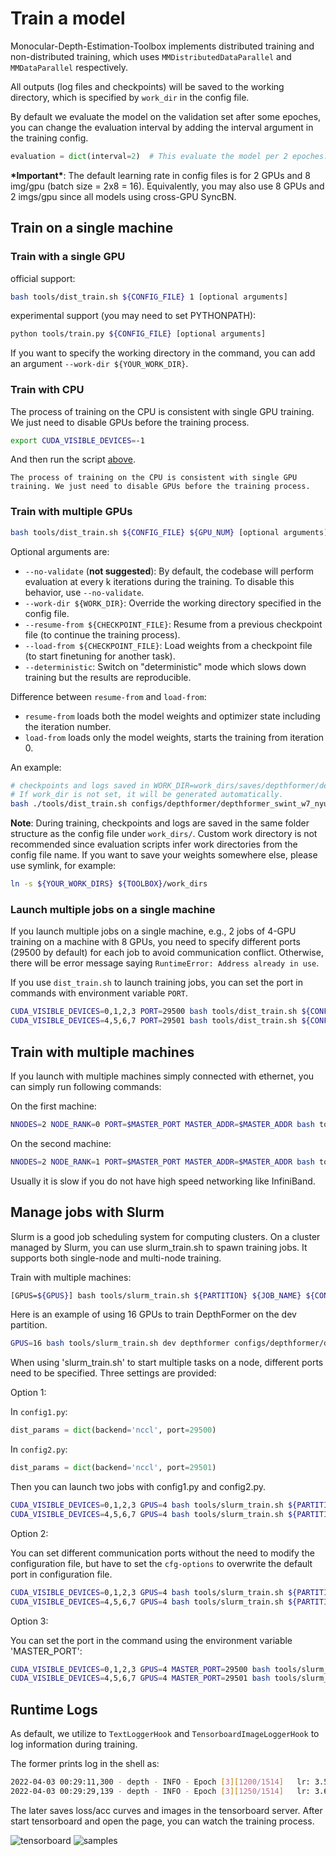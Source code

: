 # Train a model

Monocular-Depth-Estimation-Toolbox implements distributed training and non-distributed training, which uses `MMDistributedDataParallel` and `MMDataParallel` respectively.

All outputs (log files and checkpoints) will be saved to the working directory, which is specified by `work_dir` in the config file.

By default we evaluate the model on the validation set after some epoches, you can change the evaluation interval by adding the interval argument in the training config.

```python
evaluation = dict(interval=2)  # This evaluate the model per 2 epoches.
```

**\*Important\***: The default learning rate in config files is for 2 GPUs and 8 img/gpu (batch size = 2x8 = 16). Equivalently, you may also use 8 GPUs and 2 imgs/gpu since all models using cross-GPU SyncBN.

## Train on a single machine

### Train with a single GPU

official support:

```bash
bash tools/dist_train.sh ${CONFIG_FILE} 1 [optional arguments]
```

experimental support (you may need to set PYTHONPATH):

```bash
python tools/train.py ${CONFIG_FILE} [optional arguments]
```

If you want to specify the working directory in the command, you can add an argument `--work-dir ${YOUR_WORK_DIR}`.

### Train with CPU

The process of training on the CPU is consistent with single GPU training. We just need to disable GPUs before the training process.

```bash
export CUDA_VISIBLE_DEVICES=-1
```

And then run the script [above](#train-with-a-single-gpu).

```{warning}
The process of training on the CPU is consistent with single GPU training. We just need to disable GPUs before the training process.
```

### Train with multiple GPUs

```bash
bash tools/dist_train.sh ${CONFIG_FILE} ${GPU_NUM} [optional arguments]
```

Optional arguments are:

- `--no-validate` (**not suggested**): By default, the codebase will perform evaluation at every k iterations during the training. To disable this behavior, use `--no-validate`.
- `--work-dir ${WORK_DIR}`: Override the working directory specified in the config file.
- `--resume-from ${CHECKPOINT_FILE}`: Resume from a previous checkpoint file (to continue the training process).
- `--load-from ${CHECKPOINT_FILE}`: Load weights from a checkpoint file (to start finetuning for another task).
- `--deterministic`: Switch on "deterministic" mode which slows down training but the results are reproducible.

Difference between `resume-from` and `load-from`:

- `resume-from` loads both the model weights and optimizer state including the iteration number.
- `load-from` loads only the model weights, starts the training from iteration 0.

An example:

```bash
# checkpoints and logs saved in WORK_DIR=work_dirs/saves/depthformer/depthformer_swint_w7_nyu
# If work_dir is not set, it will be generated automatically.
bash ./tools/dist_train.sh configs/depthformer/depthformer_swint_w7_nyu.py 2 --work-dir work_dirs/saves/depthformer/depthformer_swint_w7_nyu
```

**Note**: During training, checkpoints and logs are saved in the same folder structure as the config file under `work_dirs/`. Custom work directory is not recommended since evaluation scripts infer work directories from the config file name. If you want to save your weights somewhere else, please use symlink, for example:

```bash
ln -s ${YOUR_WORK_DIRS} ${TOOLBOX}/work_dirs
```

### Launch multiple jobs on a single machine

If you launch multiple jobs on a single machine, e.g., 2 jobs of 4-GPU training on a machine with 8 GPUs, you need to specify different ports (29500 by default) for each job to avoid communication conflict. Otherwise, there will be error message saying `RuntimeError: Address already in use`.

If you use `dist_train.sh` to launch training jobs, you can set the port in commands with environment variable `PORT`.

```bash
CUDA_VISIBLE_DEVICES=0,1,2,3 PORT=29500 bash tools/dist_train.sh ${CONFIG_FILE} 4
CUDA_VISIBLE_DEVICES=4,5,6,7 PORT=29501 bash tools/dist_train.sh ${CONFIG_FILE} 4
```

## Train with multiple machines

If you launch with multiple machines simply connected with ethernet, you can simply run following commands:

On the first machine:

```bash
NNODES=2 NODE_RANK=0 PORT=$MASTER_PORT MASTER_ADDR=$MASTER_ADDR bash tools/dist_train.sh $CONFIG $GPUS
```

On the second machine:

```bash
NNODES=2 NODE_RANK=1 PORT=$MASTER_PORT MASTER_ADDR=$MASTER_ADDR bash tools/dist_train.sh $CONFIG $GPUS
```

Usually it is slow if you do not have high speed networking like InfiniBand.

## Manage jobs with Slurm

Slurm is a good job scheduling system for computing clusters. On a cluster managed by Slurm, you can use slurm_train.sh to spawn training jobs. It supports both single-node and multi-node training.

Train with multiple machines:

```bash
[GPUS=${GPUS}] bash tools/slurm_train.sh ${PARTITION} ${JOB_NAME} ${CONFIG_FILE} --work-dir ${WORK_DIR}
```

Here is an example of using 16 GPUs to train DepthFormer on the dev partition.

```bash
GPUS=16 bash tools/slurm_train.sh dev depthformer configs/depthformer/depthformer_swint_w7_nyu.py --work-dir work_dirs/saves/depthformer/depthformer_swint_w7_nyu
```

When using 'slurm_train.sh' to start multiple tasks on a node, different ports need to be specified. Three settings are provided:

Option 1:

In `config1.py`:

```python
dist_params = dict(backend='nccl', port=29500)
```

In `config2.py`:

```python
dist_params = dict(backend='nccl', port=29501)
```

Then you can launch two jobs with config1.py and config2.py.

```bash
CUDA_VISIBLE_DEVICES=0,1,2,3 GPUS=4 bash tools/slurm_train.sh ${PARTITION} ${JOB_NAME} config1.py tmp_work_dir_1
CUDA_VISIBLE_DEVICES=4,5,6,7 GPUS=4 bash tools/slurm_train.sh ${PARTITION} ${JOB_NAME} config2.py tmp_work_dir_2
```

Option 2:

You can set different communication ports without the need to modify the configuration file, but have to set the `cfg-options` to overwrite the default port in configuration file.

```bash
CUDA_VISIBLE_DEVICES=0,1,2,3 GPUS=4 bash tools/slurm_train.sh ${PARTITION} ${JOB_NAME} config1.py tmp_work_dir_1 --cfg-options dist_params.port=29500
CUDA_VISIBLE_DEVICES=4,5,6,7 GPUS=4 bash tools/slurm_train.sh ${PARTITION} ${JOB_NAME} config2.py tmp_work_dir_2 --cfg-options dist_params.port=29501
```

Option 3:

You can set the port in the command using the environment variable 'MASTER_PORT':

```bash
CUDA_VISIBLE_DEVICES=0,1,2,3 GPUS=4 MASTER_PORT=29500 bash tools/slurm_train.sh ${PARTITION} ${JOB_NAME} config1.py tmp_work_dir_1
CUDA_VISIBLE_DEVICES=4,5,6,7 GPUS=4 MASTER_PORT=29501 bash tools/slurm_train.sh ${PARTITION} ${JOB_NAME} config2.py tmp_work_dir_2
```

## Runtime Logs

As default, we utilize to `TextLoggerHook` and `TensorboardImageLoggerHook` to log information during training.

The former prints log in the shell as:

```bash
2022-04-03 00:29:11,300 - depth - INFO - Epoch [3][1200/1514]   lr: 3.543e-05, eta: 3:13:52, time: 0.357, data_time: 0.009, memory: 15394, decode.loss_depth: 0.1381, loss: 0.1381, grad_norm: 1.4511
2022-04-03 00:29:29,139 - depth - INFO - Epoch [3][1250/1514]   lr: 3.608e-05, eta: 3:13:32, time: 0.357, data_time: 0.009, memory: 15394, decode.loss_depth: 0.1420, loss: 0.1420, grad_norm: 1.5763
```

The later saves loss/acc curves and images in the tensorboard server. After start tensorboard and open the page, you can watch the training process.

![tensorboard](../resources/tensorboard_loss.png)
![samples](../resources/tensorboard_img.png)
